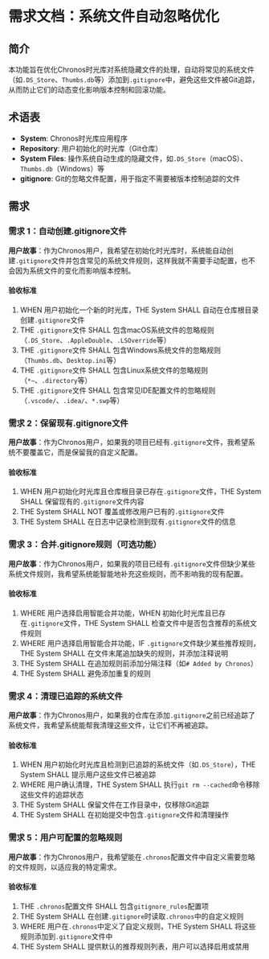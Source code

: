 # 需求文档：系统文件自动忽略优化

## 简介

本功能旨在优化Chronos时光库对系统隐藏文件的处理，自动将常见的系统文件（如`.DS_Store`、`Thumbs.db`等）添加到`.gitignore`中，避免这些文件被Git追踪，从而防止它们的动态变化影响版本控制和回滚功能。

## 术语表

- **System**: Chronos时光库应用程序
- **Repository**: 用户初始化的时光库（Git仓库）
- **System Files**: 操作系统自动生成的隐藏文件，如`.DS_Store`（macOS）、`Thumbs.db`（Windows）等
- **gitignore**: Git的忽略文件配置，用于指定不需要被版本控制追踪的文件

## 需求

### 需求 1：自动创建.gitignore文件

**用户故事**：作为Chronos用户，我希望在初始化时光库时，系统能自动创建`.gitignore`文件并包含常见的系统文件规则，这样我就不需要手动配置，也不会因为系统文件的变化而影响版本控制。

#### 验收标准

1. WHEN 用户初始化一个新的时光库，THE System SHALL 自动在仓库根目录创建`.gitignore`文件
2. THE `.gitignore`文件 SHALL 包含macOS系统文件的忽略规则（`.DS_Store`、`.AppleDouble`、`.LSOverride`等）
3. THE `.gitignore`文件 SHALL 包含Windows系统文件的忽略规则（`Thumbs.db`、`Desktop.ini`等）
4. THE `.gitignore`文件 SHALL 包含Linux系统文件的忽略规则（`*~`、`.directory`等）
5. THE `.gitignore`文件 SHALL 包含常见IDE配置文件的忽略规则（`.vscode/`、`.idea/`、`*.swp`等）

### 需求 2：保留现有.gitignore文件

**用户故事**：作为Chronos用户，如果我的项目已经有`.gitignore`文件，我希望系统不要覆盖它，而是保留我的自定义配置。

#### 验收标准

1. WHEN 用户初始化时光库且仓库根目录已存在`.gitignore`文件，THE System SHALL 保留现有的`.gitignore`文件内容
2. THE System SHALL NOT 覆盖或修改用户已有的`.gitignore`文件
3. THE System SHALL 在日志中记录检测到现有`.gitignore`文件的信息

### 需求 3：合并.gitignore规则（可选功能）

**用户故事**：作为Chronos用户，如果我的项目已经有`.gitignore`文件但缺少某些系统文件规则，我希望系统能智能地补充这些规则，而不影响我的现有配置。

#### 验收标准

1. WHERE 用户选择启用智能合并功能，WHEN 初始化时光库且已存在`.gitignore`文件，THE System SHALL 检查文件中是否包含推荐的系统文件规则
2. WHERE 用户选择启用智能合并功能，IF `.gitignore`文件缺少某些推荐规则，THE System SHALL 在文件末尾追加缺失的规则，并添加注释说明
3. THE System SHALL 在追加规则前添加分隔注释（如`# Added by Chronos`）
4. THE System SHALL 避免添加重复的规则

### 需求 4：清理已追踪的系统文件

**用户故事**：作为Chronos用户，如果我的仓库在添加`.gitignore`之前已经追踪了系统文件，我希望系统能帮我清理这些文件，让它们不再被追踪。

#### 验收标准

1. WHEN 用户初始化时光库且检测到已追踪的系统文件（如`.DS_Store`），THE System SHALL 提示用户这些文件已被追踪
2. WHERE 用户确认清理，THE System SHALL 执行`git rm --cached`命令移除这些文件的追踪状态
3. THE System SHALL 保留文件在工作目录中，仅移除Git追踪
4. THE System SHALL 在初始提交中包含`.gitignore`文件和清理操作

### 需求 5：用户可配置的忽略规则

**用户故事**：作为Chronos用户，我希望能在`.chronos`配置文件中自定义需要忽略的文件规则，以适应我的特定需求。

#### 验收标准

1. THE `.chronos`配置文件 SHALL 包含`gitignore_rules`配置项
2. THE System SHALL 在创建`.gitignore`时读取`.chronos`中的自定义规则
3. WHERE 用户在`.chronos`中定义了自定义规则，THE System SHALL 将这些规则添加到`.gitignore`文件中
4. THE System SHALL 提供默认的推荐规则列表，用户可以选择启用或禁用
